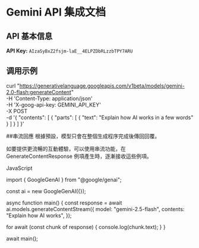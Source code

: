 # Gemini API 集成文档

## API 基本信息

**API Key:** `AIzaSyBxZ2fsjm-laE__4ELPZDbRLzzbTPY7ARU`

## 调用示例

curl "https://generativelanguage.googleapis.com/v1beta/models/gemini-2.0-flash:generateContent" \
  -H 'Content-Type: application/json' \
  -H 'X-goog-api-key: GEMINI_API_KEY' \
  -X POST \
  -d '{
    "contents": [
      {
        "parts": [
          {
            "text": "Explain how AI works in a few words"
          }
        ]
      }
    ]
  }'

##串流回應
根據預設，模型只會在整個生成程序完成後傳回回覆。

如要提供更流暢的互動體驗，可以使用串流功能，在 GenerateContentResponse 例項產生時，逐漸接收這些例項。

JavaScript


import { GoogleGenAI } from "@google/genai";

const ai = new GoogleGenAI({});

async function main() {
  const response = await ai.models.generateContentStream({
    model: "gemini-2.5-flash",
    contents: "Explain how AI works",
  });

  for await (const chunk of response) {
    console.log(chunk.text);
  }
}

await main();
